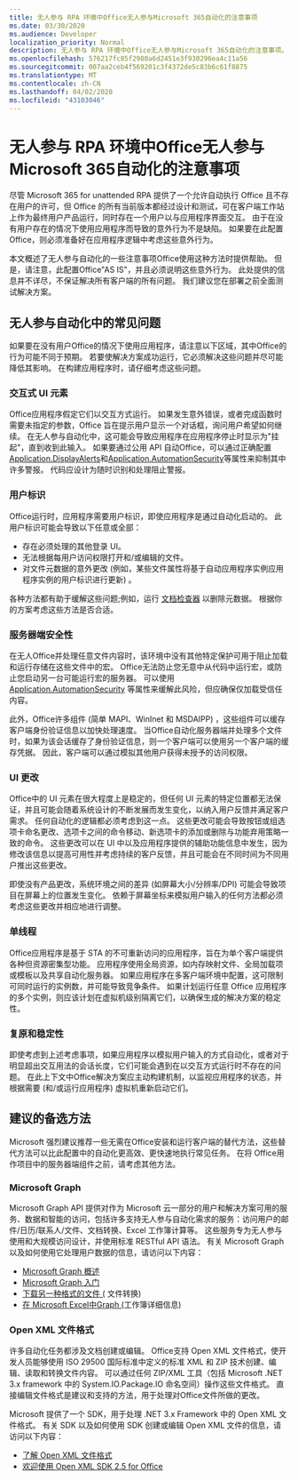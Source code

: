 ```yaml
---
title: 无人参与 RPA 环境中Office无人参与Microsoft 365自动化的注意事项
ms.date: 03/30/2020
ms.audience: Developer
localization_priority: Normal
description: 无人参与 RPA 环境中Office无人参与Microsoft 365自动化的注意事项。
ms.openlocfilehash: 576217fc85f2980a6d2451e3f930296ea4c11a56
ms.sourcegitcommit: 007aa2ceb4f569201c3f4372de5c83b6c61f8875
ms.translationtype: MT
ms.contentlocale: zh-CN
ms.lasthandoff: 04/02/2020
ms.locfileid: "43103046"
---
```

# <a name="considerations-for-unattended-automation-of-office-in-the-microsoft-365-for-unattended-rpa-environment"></a>无人参与 RPA 环境中Office无人参与Microsoft 365自动化的注意事项

尽管 Microsoft 365 for unattended RPA 提供了一个允许自动执行 Office 且不存在用户的许可，但 Office 的所有当前版本都经过设计和测试，可在客户端工作站上作为最终用户产品运行，同时存在一个用户以与应用程序界面交互。 由于在没有用户存在的情况下使用应用程序而导致的意外行为不是缺陷。 如果要在此配置Office，则必须准备好在应用程序逻辑中考虑这些意外行为。

本文概述了无人参与自动化的一些注意事项Office使用这种方法时提供帮助。 但是，请注意，此配置Office"AS IS"，并且必须说明这些意外行为。 此处提供的信息并不详尽，不保证解决所有客户端的所有问题。 我们建议您在部署之前全面测试解决方案。

## <a name="common-problems-in-unattended-automation"></a>无人参与自动化中的常见问题

如果要在没有用户Office的情况下使用应用程序，请注意以下区域，其中Office的行为可能不同于预期。 若要使解决方案成功运行，它必须解决这些问题并尽可能降低其影响。 在构建应用程序时，请仔细考虑这些问题。

### <a name="interactive-ui-elements"></a>交互式 UI 元素

Office应用程序假定它们以交互方式运行。 如果发生意外错误，或者完成函数时需要未指定的参数，Office 旨在提示用户显示一个对话框，询问用户希望如何继续。 在无人参与自动化中，这可能会导致应用程序在应用程序停止时显示为"挂起"，直到收到此输入。 如果要通过公用 API 自动Office，可以通过正确配置[Application.DisplayAlerts](https://docs.microsoft.com/office/vba/api/word.application.displayalerts)和[Application.AutomationSecurity](https://docs.microsoft.com/office/vba/api/word.application.automationsecurity)等属性来抑制其中许多警报。 代码应设计为随时识别和处理阻止警报。

### <a name="user-identity"></a>用户标识

Office运行时，应用程序需要用户标识，即使应用程序是通过自动化启动的。 此用户标识可能会导致以下任意或全部：

- 存在必须处理的其他登录 UI。
- 无法根据每用户访问权限打开和/或编辑的文件。
- 对文件元数据的意外更改 (例如，某些文件属性将基于自动应用程序实例应用程序实例的用户标识进行更新) 。

各种方法都有助于缓解这些问题;例如，运行 [文档检查器](https://docs.microsoft.com/office/vba/library-reference/concepts/using-the-document-inspector) 以删除元数据。 根据你的方案考虑这些方法是否合适。

### <a name="server-side-security"></a>服务器端安全性

在无人Office并处理任意文件内容时，该环境中没有其他特定保护可用于阻止加载和运行存储在这些文件中的宏。 Office无法防止您无意中从代码中运行宏，或防止您启动另一台可能运行宏的服务器。 可以使用 [Application.AutomationSecurity](https://docs.microsoft.com/office/vba/api/word.application.automationsecurity) 等属性来缓解此风险，但应确保仅加载受信任内容。

此外，Office许多组件 (简单 MAPI、WinInet 和 MSDAIPP) ，这些组件可以缓存客户端身份验证信息以加快处理速度。 当Office自动化服务器端并处理多个文件时，如果为该会话缓存了身份验证信息，则一个客户端可以使用另一个客户端的缓存凭据。 因此，客户端可以通过模拟其他用户获得未授予的访问权限。

### <a name="ui-changes"></a>UI 更改

Office中的 UI 元素在很大程度上是稳定的，但任何 UI 元素的特定位置都无法保证，并且可能会随着系统设计的不断发展而发生变化，以纳入用户反馈并满足客户需求。 任何自动化的逻辑都必须考虑到这一点。 这些更改可能会导致按钮或组选项卡命名更改、选项卡之间的命令移动、新选项卡的添加或删除与功能弃用策略一致的命令。 这些更改可以在 UI 中以及应用程序提供的辅助功能信息中发生，因为修改该信息以提高可用性并考虑持续的客户反馈，并且可能会在不同时间为不同用户推出这些更改。

即使没有产品更改，系统环境之间的差异 (如屏幕大小/分辨率/DPI) 可能会导致项目在屏幕上的位置发生变化。 依赖于屏幕坐标来模拟用户输入的任何方法都必须考虑这些更改并相应地进行调整。

### <a name="single-threading"></a>单线程

Office应用程序是基于 STA 的不可重新访问的应用程序，旨在为单个客户端提供各种但资源密集型功能。 应用程序使用全局资源，如内存映射文件、全局加载项或模板以及共享自动化服务器。 如果应用程序在多客户端环境中配置，这可限制可同时运行的实例数，并可能导致竞争条件。 如果计划运行任意 Office 应用程序的多个实例，则应该计划在虚拟机级别隔离它们，以确保生成的解决方案的稳定性。

### <a name="resiliency-and-stability"></a>复原和稳定性

即使考虑到上述考虑事项，如果应用程序以模拟用户输入的方式自动化，或者对于明显超出交互用法的会话长度，它们可能会遇到在以交互方式运行时不存在的问题。 在此上下文中Office解决方案应主动构建机制，以监视应用程序的状态，并根据需要 (和/或运行应用程序) 虚拟机重新启动它们。

## <a name="suggested-alternatives"></a>建议的备选方法

Microsoft 强烈建议推荐一些无需在Office安装和运行客户端的替代方法，这些替代方法可以比此配置中的自动化更高效、更快速地执行常见任务。 在将 Office用作项目中的服务器端组件之前，请考虑其他方法。

### <a name="microsoft-graph"></a>Microsoft Graph

Microsoft Graph API 提供对作为 Microsoft 云一部分的用户和解决方案可用的服务、数据和智能的访问，包括许多支持无人参与自动化需求的服务：访问用户的邮件/日历/联系人/文件、文档转换、Excel 工作簿计算等。 这些服务专为无人参与使用和大规模访问设计，并使用标准 RESTful API 语法。 有关 Microsoft Graph以及如何使用它处理用户数据的信息，请访问以下内容：

- [Microsoft Graph 概述](https://docs.microsoft.com/graph/overview) 
- [Microsoft Graph 入门](https://developer.microsoft.com/graph/get-started)
- [下载另一种格式的文件 (](https://docs.microsoft.com/graph/api/driveitem-get-content-format?view=graph-rest-1.0&tabs=http) 文件转换) 
- [在 Microsoft Excel中Graph (](https://docs.microsoft.com/graph/api/resources/excel?view=graph-rest-1.0)工作簿详细信息) 

### <a name="open-xml-file-formats"></a>Open XML 文件格式

许多自动化任务都涉及文档创建或编辑。 Office支持 Open XML 文件格式，使开发人员能够使用 ISO 29500 国际标准中定义的标准 XML 和 ZIP 技术创建、编辑、读取和转换文件内容。 可以通过任何 ZIP/XML 工具（包括 Microsoft .NET 3.x framework 中的 System.IO.Package.IO 命名空间）操作这些文件格式。 直接编辑文件格式是建议和支持的方法，用于处理对Office文件所做的更改。

Microsoft 提供了一个 SDK，用于处理 .NET 3.x Framework 中的 Open XML 文件格式。 有关 SDK 以及如何使用 SDK 创建或编辑 Open XML 文件的信息，请访问以下内容：

- [了解 Open XML 文件格式](https://docs.microsoft.com/office/open-xml/understanding-the-open-xml-file-formats)
- [欢迎使用 Open XML SDK 2.5 for Office](https://docs.microsoft.com/office/open-xml/open-xml-sdk)
